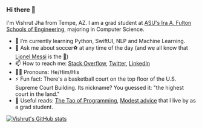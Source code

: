 ### Hi there 👋

I'm Vishrut Jha from Tempe, AZ. I am a grad student at [ASU's Ira A. Fulton Schools of Engineering](https://engineering.asu.edu/), majoring in Computer Science.
<!--
**vishrutkmr7/vishrutkmr7** is a ✨ _special_ ✨ repository because its `README.md` (this file) appears on your GitHub profile.
-->
<!--
- 🔭 I’m currently working at [Compliance Group, Inc.](https://www.complianceg.com/)
-->
- 🌱 I’m currently learning Python, SwiftUI, NLP and Machine Learning.
- 💬 Ask me about soccer⚽ at any time of the day (and we all know that [Lionel Messi](https://en.wikipedia.org/wiki/Lionel_Messi) is the [:goat:](https://www.urbandictionary.com/define.php?term=goat))
- 📫 How to reach me: [Stack Overflow](https://stackoverflow.com/users/8020018/vishrut-jha), [Twitter](https://www.twitter.com/vishrutkmr7), [LinkedIn](https://www.linkedin.com/in/vishrutkmr7)
- 👦🏻 Pronouns: He/Him/His
- ⚡ Fun fact: There's a basketball court on the top floor of the U.S. Supreme Court Building. Its nickname? You guessed it: "the highest court in the land."
- 📖 Useful reads: [The Tao of Programming](http://www.mit.edu/~xela/tao.html), [Modest advice](https://stearnslab.yale.edu/modest-advice) that I live by as a grad student.

[![Vishrut's GitHub stats](https://github-readme-stats.vercel.app/api?username=vishrutkmr7&include_all_commits=true&show_owner=true&count_private=true&show_icons=true&theme=gotham)](https://github.com/anuraghazra/github-readme-stats)

<!-- [![Top Langs](https://github-readme-stats.vercel.app/api/top-langs/?username=vishrutkmr7&layout=compact)](https://github.com/anuraghazra/github-readme-stats)

<!-- *NOTE: Top languages do not indicate my skill level or something like that, it's a GitHub metric of which languages I have the most code on GitHub, it's a new feature of [github-readme-stats](https://github.com/anuraghazra/github-readme-stats)*

<!-- [![Vishrut's Wakatime stats](https://github-readme-stats.vercel.app/api/wakatime?username=vishrutkmr7&layout=compact)](https://github.com/anuraghazra/github-readme-stats)

<a href="https://github.com/Chanchal1603/github-visitors-counter">
    <img src="https://komarev.com/ghpvc/?username=vishrutkmr7&style=plastic">
</a>
